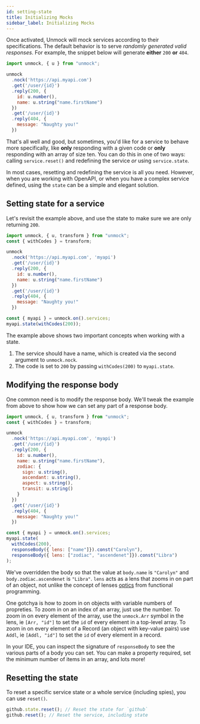 ```yaml
---
id: setting-state
title: Initializing Mocks
sidebar_label: Initializing Mocks
---
```


Once activated, Unmock will mock services according to their specifications. The default behavior is to serve _randomly generated valid responses_. For example, the snippet below will generate **either** `200` **or** `404`.

```javascript
import unmock, { u } from "unmock";

unmock
  .nock('https://api.myapi.com')
  .get('/user/{id}')
  .reply(200, {
    id: u.number(),
    name: u.string("name.firstName")
  })
  .get('/user/{id}')
  .reply(404, {
    message: "Naughty you!"
  })
```

That's all well and good, but sometimes, you'd like for a service to behave more specifically, like **only** responding with a given code or **only** responding with an array of size ten.  You can do this in one of two ways: calling `service.reset()` and redefining the service *or* using `service.state`.

In most cases, resetting and redefining the service is all you need. However, when you are working with OpenAPI, or when you have a complex service defined, using the `state` can be a simple and elegant solution.

## Setting state for a service

Let's revisit the example above, and use the state to make sure we are only returning `200`.

```javascript
import unmock, { u, transform } from "unmock";
const { withCodes } = transform;

unmock
  .nock('https://api.myapi.com', 'myapi')
  .get('/user/{id}')
  .reply(200, {
    id: u.number(),
    name: u.string("name.firstName")
  })
  .get('/user/{id}')
  .reply(404, {
    message: "Naughty you!"
  })

const { myapi } = unmock.on().services;
myapi.state(withCodes(200));
```

The example above shows two important concepts when working with a state.

1. The service should have a name, which is created via the second argument to `unmock.nock`.
1. The code is set to `200` by passing `withCodes(200)` to `myapi.state`.

## Modifying the response body

One common need is to modify the response body.  We'll tweak the example from above to show how we can set any part of a response body.

```javascript
import unmock, { u, transform } from "unmock";
const { withCodes } = transform;

unmock
  .nock('https://api.myapi.com', 'myapi')
  .get('/user/{id}')
  .reply(200, {
    id: u.number(),
    name: u.string("name.firstName"),
    zodiac: {
      sign: u.string(),
      ascendant: u.string(),
      aspect: u.string(),
      transit: u.string()
    }
  })
  .get('/user/{id}')
  .reply(404, {
    message: "Naughty you!"
  })

const { myapi } = unmock.on().services;
myapi.state(
  withCodes(200),
  responseBody({ lens: ["name"]}).const("Carolyn"),
  responseBody({ lens: ["zodiac", "ascendenet"]}).const("Libra")
);
```

We've overridden the body so that the value at `body.name` is `"Carolyn"` and `body.zodiac.ascendenet` is `"Libra"`. `lens` acts as a lens that zooms in on part of an object, not unlike the concept of lenses [optics](https://en.wikibooks.org/wiki/Haskell/Lenses_and_functional_references) from functional programming.

One gotchya is how to zoom in on objects with variable numbers of propreties. To zoom in on an index of an array, just use the number. To zoom in on every element of the array, use the `unmock.Arr` symbol in the lens, ie `[Arr, "id"]` to set the `id` of every element in a top-level array. To zoom in on every element of a Record (an object with key-value pairs) use `Addl`, ie `[Addl, "id"]` to set the `id` of every element in a record.

In your IDE, you can inspect the signature of `responseBody` to see the various parts of a body you can set. You can make a property required, set the minimum number of items in an array, and lots more!

## Resetting the state

To reset a specific service state or a whole service (including spies), you can use `reset()`.

```javascript
github.state.reset(); // Reset the state for `github`
github.reset(); // Reset the service, including state
```


